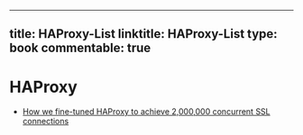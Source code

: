 
---
title: HAProxy-List
linktitle: HAProxy-List
type: book
commentable: true
---

# HAProxy

- [How we fine-tuned HAProxy to achieve 2,000,000 concurrent SSL connections](https://medium.freecodecamp.com/how-we-fine-tuned-haproxy-to-achieve-2-000-000-concurrent-ssl-connections-d017e61a4d27)

    